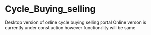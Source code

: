 # Cycle_Buying_selling
Desktop version of online cycle buying selling portal
Online verson is currently under construction however functionality will be same 
